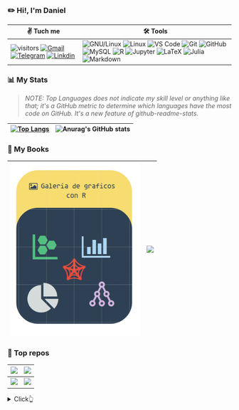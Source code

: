 ### ✏️ **Hi!, I'm Daniel**
| **✌️ Tuch me** | **🛠️ Tools**  |
|---------------------|--------------|  
| ![visitors](https://visitor-badge.glitch.me/badge?page_id=daniel-rojsanch.daniel-rojsanch&left_color=yellow&right_color=blue) [![Gmail](https://img.shields.io/badge/drojass003@gmail.com-black?style=flat-square&logo=gmail)]() [![Telegram](https://img.shields.io/badge/-@daniel__rojsanch-blue?style=flat-square&logo=telegram&logoColor=white)](https://t.me/daniel_rojsanch) [![Linkdin](https://img.shields.io/badge/Linkedin-blue?style=flat-square&logo=linkedin)]() | ![GNU/Linux](https://img.shields.io/badge/Linux-FCC624?style=flat-square&logo=linux&logoColor=black) ![Linux](https://img.shields.io/badge/Manjaro-45B39D?style=flat-square&logo=manjaro&logoColor=000b41) ![VS Code](https://img.shields.io/badge/-VS%20Code-2E86C1?style=flat-square&logo=visual-studio-code) ![Git](https://img.shields.io/badge/-Git-181717?style=flat-square&logo=git) ![GitHub](https://img.shields.io/badge/-GitHub-181717?style=flat-square&logo=github) ![MySQL](https://img.shields.io/badge/-MySQL-D5D8DC?style=flat-square&logo=mysql) ![R](https://img.shields.io/badge/R-2E86C1?style=flat-square&logo=R) ![Jupyter](https://img.shields.io/badge/jupyter%20Lab-D35400?style=flat-square&logo=jupyter&logoColor=white) ![LaTeX](https://img.shields.io/badge/LaTeX-28B463?style=flat-square&logo=LaTeX) ![Julia](https://img.shields.io/badge/Julia-E8EAF6?style=flat-square&logo=Julia&logoColor=28B463) ![Markdown](https://img.shields.io/badge/Markdown-black?style=flat-square&logo=Markdown)|


### :bar_chart: My Stats

> *NOTE: Top Languages does not indicate my skill level or anything like that; it's a GitHub metric to determine which languages have the most code on GitHub. It's a new feature of github-readme-stats.*

| [![Top Langs](https://github-readme-stats-goku.vercel.app/api/top-langs/?username=daniel-rojsanch&layout=compact&theme=codeSTACKr&hide=jupyter%20notebook,html,css)](https://github.com/anuraghazra/github-readme-stats) | ![Anurag's GitHub stats](https://github-readme-stats-goku.vercel.app/api?username=daniel-rojsanch&show_icons=true&theme=aura) |
|-----|-----|
<!--[](./profile-3d-contrib/profile-season-animate.svg)-->

### 📙 My Books

|[![](images/rrr.png)](https://daniel-rojsanch.github.io/50-Ejemplos-Graficos-con-R/intro.html)|[![](https://github-readme-stats-goku.vercel.app/api/pin/?username=daniel-rojsanch&repo=Statistics-with-Julia&theme=codeSTACKr&show_icons=true)](https://daniel-rojsanch.github.io/Statistics-with-Julia/intro.html)|
|---|---|


### 🚀 Top repos
| [![](https://github-readme-stats-goku.vercel.app/api/pin/?username=daniel-rojsanch&repo=my-shinyApps&theme=codeSTACKr&show_icons=true&show_owner=true)](https://github.com/daniel-rojsanch/my-shinyApps) | [![](https://github-readme-stats-goku.vercel.app/api/pin/?username=daniel-rojsanch&repo=Statistics-with-R&theme=codeSTACKr&show_icons=true&show_owner=true)](https://github.com/daniel-rojsanch/Statistics-with-R) |
|---------|--------|
| [![](https://github-readme-stats-goku.vercel.app/api/pin/?username=daniel-rojsanch&repo=XfceConf&theme=codeSTACKr&show_icons=true&show_owner=true)](https://github.com/daniel-rojsanch/XfceConf) | [![](https://github-readme-stats-goku.vercel.app/api/pin/?username=daniel-rojsanch&repo=Gallery-R&theme=codeSTACKr&show_icons=true&show_owner=true)](https://github.com/daniel-rojsanch/GraficosR) |


<details>
  <summary>Click👆</summary>
  <pre>
  🤷‍♂️
  </pre>
</details>
